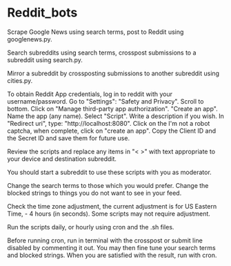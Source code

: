 # Reddit_bots

Scrape Google News using search terms, post to Reddit using googlenews.py. 

Search subreddits using search terms, crosspost submissions to a subreddit using search.py. 

Mirror a subreddit by crossposting submissions to another subreddit using cities.py.

To obtain Reddit App credentials, log in to reddit with your username/password. Go to "Settings": "Safety and Privacy".  Scroll to bottom. Click on "Manage third-party app authorization".  "Create an app". Name the app (any name). Select "Script".  Write a description if you wish. In "Redirect uri", type: "http://localhost:8080". Click on the I'm not a robot captcha, when complete, click on "create an app".  Copy the Client ID and the Secret ID and save them for future use.

Review the scripts and replace any items in "< >" with text appropriate to your device and destination subreddit.

You should start a subreddit to use these scripts with you as moderator.

Change the search terms to those which you would prefer.  Change the blocked strings to things you do not want to see in your feed.

Check the time zone adjustment, the current adjustment is for US Eastern Time, - 4 hours (in seconds). Some scripts may not require adjustment.

Run the scripts daily, or hourly using cron and the .sh files.

Before running cron, run in terminal with the crosspost or submit line disabled by commenting it out.  You may then fine tune your search terms and blocked strings. When you are satisfied with the result, run with cron.



